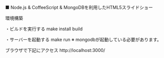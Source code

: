 
■ Node.js & CoffeeScript & MongoDBを利用したHTML5スライドショー

環境構築

・ビルドを実行する
make install build

・サーバーを起動する
make run
※ mongodbが起動している必要があります。

ブラウザで下記にアクセス
http://localhost:3000/


